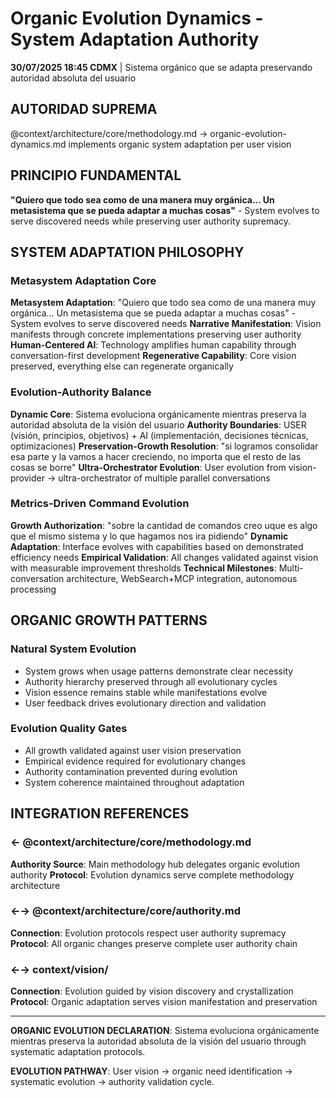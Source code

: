 # Organic Evolution Dynamics - System Adaptation Authority

**30/07/2025 18:45 CDMX** | Sistema orgánico que se adapta preservando autoridad absoluta del usuario

## AUTORIDAD SUPREMA
@context/architecture/core/methodology.md → organic-evolution-dynamics.md implements organic system adaptation per user vision

## PRINCIPIO FUNDAMENTAL
**"Quiero que todo sea como de una manera muy orgánica... Un metasistema que se pueda adaptar a muchas cosas"** - System evolves to serve discovered needs while preserving user authority supremacy.

## SYSTEM ADAPTATION PHILOSOPHY

### **Metasystem Adaptation Core**
**Metasystem Adaptation**: "Quiero que todo sea como de una manera muy orgánica... Un metasistema que se pueda adaptar a muchas cosas" - System evolves to serve discovered needs
**Narrative Manifestation**: Vision manifests through concrete implementations preserving user authority
**Human-Centered AI**: Technology amplifies human capability through conversation-first development
**Regenerative Capability**: Core vision preserved, everything else can regenerate organically

### **Evolution-Authority Balance**
**Dynamic Core**: Sistema evoluciona orgánicamente mientras preserva la autoridad absoluta de la visión del usuario
**Authority Boundaries**: USER (visión, principios, objetivos) + AI (implementación, decisiones técnicas, optimizaciones)
**Preservation-Growth Resolution**: "si logramos consolidar esa parte y la vamos a hacer creciendo, no importa que el resto de las cosas se borre"
**Ultra-Orchestrator Evolution**: User evolution from vision-provider → ultra-orchestrator of multiple parallel conversations

### **Metrics-Driven Command Evolution**
**Growth Authorization**: "sobre la cantidad de comandos creo uque es algo que el mismo sistema y lo que hagamos nos ira pidiendo"
**Dynamic Adaptation**: Interface evolves with capabilities based on demonstrated efficiency needs
**Empirical Validation**: All changes validated against vision with measurable improvement thresholds
**Technical Milestones**: Multi-conversation architecture, WebSearch+MCP integration, autonomous processing

## ORGANIC GROWTH PATTERNS

### **Natural System Evolution**
- System grows when usage patterns demonstrate clear necessity
- Authority hierarchy preserved through all evolutionary cycles
- Vision essence remains stable while manifestations evolve
- User feedback drives evolutionary direction and validation

### **Evolution Quality Gates**
- All growth validated against user vision preservation
- Empirical evidence required for evolutionary changes
- Authority contamination prevented during evolution
- System coherence maintained throughout adaptation

## INTEGRATION REFERENCES

### ← @context/architecture/core/methodology.md
**Authority Source**: Main methodology hub delegates organic evolution authority
**Protocol**: Evolution dynamics serve complete methodology architecture

### ←→ @context/architecture/core/authority.md
**Connection**: Evolution protocols respect user authority supremacy
**Protocol**: All organic changes preserve complete user authority chain

### ←→ context/vision/
**Connection**: Evolution guided by vision discovery and crystallization
**Protocol**: Organic adaptation serves vision manifestation and preservation

---

**ORGANIC EVOLUTION DECLARATION**: Sistema evoluciona orgánicamente mientras preserva la autoridad absoluta de la visión del usuario through systematic adaptation protocols.

**EVOLUTION PATHWAY**: User vision → organic need identification → systematic evolution → authority validation cycle.